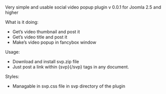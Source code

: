Very simple and usable social video popup plugin v 0.0.1 for Joomla 2.5 and higher

What is it doing:
- Get’s video thumbnail and post it
- Get’s video title and post it
- Make’s video popup in fancybox window

Usage:
- Download and install svp.zip file
- Just post a link within {svp}{/svp} tags in any document.

Styles:
- Managable in svp.css file in svp directory of the plugin







